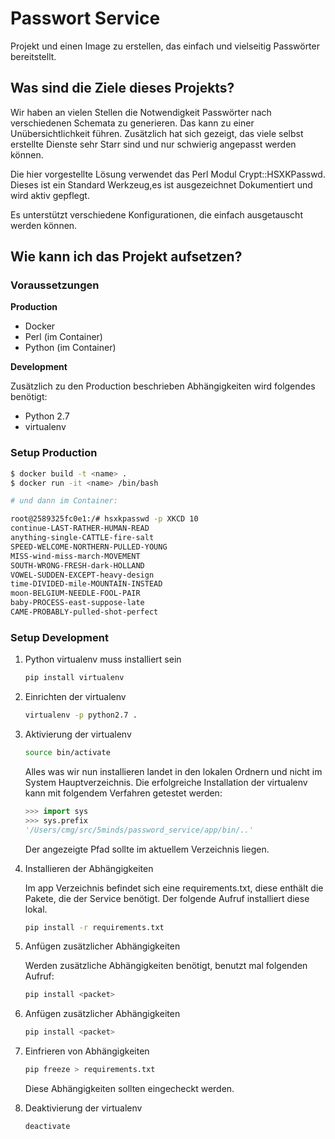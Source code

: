 # Passwort Service

Projekt und einen Image zu erstellen, das einfach und vielseitig Passwörter
bereitstellt.

## Was sind die Ziele dieses Projekts?

Wir haben an vielen Stellen die Notwendigkeit Passwörter nach verschiedenen
Schemata zu generieren. Das kann zu einer Unübersichtlichkeit führen.
Zusätzlich hat sich gezeigt, das viele selbst erstellte Dienste sehr Starr sind
und nur schwierig angepasst werden können.

Die hier vorgestellte Lösung verwendet das Perl Modul Crypt::HSXKPasswd.
Dieses ist ein Standard Werkzeug,es ist ausgezeichnet Dokumentiert und wird
aktiv gepflegt.

Es unterstützt verschiedene Konfigurationen, die einfach ausgetauscht werden können.

## Wie kann ich das Projekt aufsetzen?

### Voraussetzungen

**Production**

* Docker
* Perl (im Container)
* Python (im Container)

**Development**

Zusätzlich zu den Production beschrieben Abhängigkeiten wird folgendes benötigt:

* Python 2.7
* virtualenv

### Setup Production

```bash
$ docker build -t <name> .
$ docker run -it <name> /bin/bash

# und dann im Container:

root@2589325fc0e1:/# hsxkpasswd -p XKCD 10
continue-LAST-RATHER-HUMAN-READ
anything-single-CATTLE-fire-salt
SPEED-WELCOME-NORTHERN-PULLED-YOUNG
MISS-wind-miss-march-MOVEMENT
SOUTH-WRONG-FRESH-dark-HOLLAND
VOWEL-SUDDEN-EXCEPT-heavy-design
time-DIVIDED-mile-MOUNTAIN-INSTEAD
moon-BELGIUM-NEEDLE-FOOL-PAIR
baby-PROCESS-east-suppose-late
CAME-PROBABLY-pulled-shot-perfect
```

### Setup Development

1. Python virtualenv muss installiert sein

   ```bash
   pip install virtualenv
   ```

1. Einrichten der virtualenv

   ```bash
   virtualenv -p python2.7 .
   ```

1. Aktivierung der virtualenv

   ```bash
   source bin/activate
   ```

   Alles was wir nun installieren landet in den lokalen Ordnern und nicht im
   System Hauptverzeichnis. Die erfolgreiche Installation der virtualenv kann mit
   folgendem Verfahren getestet werden:

   ```python
   >>> import sys
   >>> sys.prefix
   '/Users/cmg/src/5minds/password_service/app/bin/..'
   ```

   Der angezeigte Pfad sollte im aktuellem Verzeichnis liegen.

1. Installieren der Abhängigkeiten

   Im app Verzeichnis befindet sich eine requirements.txt, diese enthält die
   Pakete, die der Service benötigt.  Der folgende Aufruf installiert diese
   lokal.

   ```bash
   pip install -r requirements.txt
   ```

1. Anfügen zusätzlicher Abhängigkeiten

   Werden zusätzliche Abhängigkeiten benötigt, benutzt mal folgenden Aufruf:

   ```bash
   pip install <packet>
   ```

1. Anfügen zusätzlicher Abhängigkeiten

   ```bash
   pip install <packet>
   ```

1. Einfrieren von Abhängigkeiten

   ```bash
   pip freeze > requirements.txt
   ```

   Diese Abhängigkeiten sollten eingecheckt werden.

1. Deaktivierung der virtualenv

   ```bash
   deactivate
   ```
